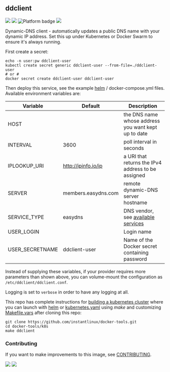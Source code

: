 ## ddclient
[![](https://img.shields.io/docker/v/instantlinux/ddclient?sort=date)](https://hub.docker.com/r/instantlinux/ddclient/tags "Version badge") [![](https://img.shields.io/docker/image-size/instantlinux/ddclient?sort=date)](https://github.com/instantlinux/docker-tools/tree/main/images/ddclient "Image badge") ![](https://img.shields.io/badge/platform-amd64%20arm64%20arm%2Fv6%20arm%2Fv7-blue "Platform badge") [![](https://img.shields.io/badge/dockerfile-latest-blue)](https://gitlab.com/instantlinux/docker-tools/-/blob/main/images/ddclient/Dockerfile "dockerfile")

Dynamic-DNS client - automatically updates a public DNS name with your dynamic IP address. Set this up under Kubernetes or Docker Swarm to ensure it's always running.

First create a secret:

    echo -n user:pw ddclient-user
    kubectl create secret generic ddclient-user --from-file=./ddclient-user
    # or #
    docker secret create ddclient-user ddclient-user

Then deploy this service, see the example [helm](https://github.com/instantlinux/docker-tools/tree/main/images/ddclient/helm) / docker-compose.yml files. Available environment variables are:

| Variable | Default | Description |
| -------- |-------- | ----------- |
| HOST | | the DNS name whose address you want kept up to date |
| INTERVAL | 3600 | poll interval in seconds |
| IPLOOKUP_URI | http://ipinfo.io/ip | a URI that returns the IPv4 address to be assigned |
| SERVER | members.easydns.com | remote dynamic-DNS server hostname|
| SERVICE_TYPE | easydns | DNS vendor, see [available services](https://github.com/ddclient/ddclient/blob/develop/README.md)
| USER_LOGIN | |Login name|
| USER_SECRETNAME | ddclient-user |Name of the Docker secret containing password |

Instead of supplying these variables, if your provider requires more parameters than shown above, you can volume-mount the configuration as `/etc/ddclient/ddclient.conf`.

Logging is set to `verbose` in order to have any logging at all.

This repo has complete instructions for
[building a kubernetes cluster](https://github.com/instantlinux/docker-tools/blob/main/k8s/README.md) where you can launch with [helm](https://github.com/instantlinux/docker-tools/tree/main/images/ddclient/helm) or [kubernetes.yaml](https://github.com/instantlinux/docker-tools/blob/main/images/ddclient/kubernetes.yaml) using _make_ and customizing [Makefile.vars](https://github.com/instantlinux/docker-tools/blob/main/k8s/Makefile.vars) after cloning this repo:
~~~
git clone https://github.com/instantlinux/docker-tools.git
cd docker-tools/k8s
make ddclient
~~~

### Contributing

If you want to make improvements to this image, see [CONTRIBUTING](https://github.com/instantlinux/docker-tools/blob/main/CONTRIBUTING.md).

[![](https://img.shields.io/badge/license-GPL--2.0-red.svg)](https://choosealicense.com/licenses/gpl-2.0/ "License badge") [![](https://img.shields.io/badge/code-ddclient%2Fddclient-blue.svg)](https://github.com/ddclient/ddclient "Code repo")
